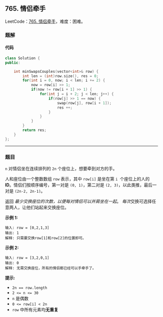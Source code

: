 ## 765. 情侣牵手

LeetCode：[765. 情侣牵手](https://leetcode.cn/problems/couples-holding-hands/)，难度：困难。

### 题解

#### 代码

```c++
class Solution {
public:

    int minSwapsCouples(vector<int>& row) {
        int len = (int)row.size(), res = 0;
        for(int i = 0, now; i < len; i += 2) {
            now = row[i] >> 1;
            if(now != row[i + 1] >> 1) {
                for(int j = i + 2; j < len; j++) {
                    if(row[j] >> 1 == now) {
                        swap(row[j], row[i + 1]);
                        res ++;
                    }
                }
            }
        }
        return res;
    }
};
```



---



### 题目

`n` 对情侣坐在连续排列的 `2n` 个座位上，想要牵到对方的手。

人和座位由一个整数数组 `row` 表示，其中 `row[i]` 是坐在第 `i `个座位上的人的 **ID**。情侣们按顺序编号，第一对是 `(0, 1)`，第二对是 `(2, 3)`，以此类推，最后一对是 `(2n-2, 2n-1)`。

返回 *最少交换座位的次数，以便每对情侣可以并肩坐在一起*。 *每次*交换可选择任意两人，让他们站起来交换座位。

 

**示例 1:**

```
输入: row = [0,2,1,3]
输出: 1
解释: 只需要交换row[1]和row[2]的位置即可。
```

**示例 2:**

```
输入: row = [3,2,0,1]
输出: 0
解释: 无需交换座位，所有的情侣都已经可以手牵手了。
```

 

**提示:**

- `2n == row.length`
- `2 <= n <= 30`
- `n` 是偶数
- `0 <= row[i] < 2n`
- `row` 中所有元素均**无重复**



